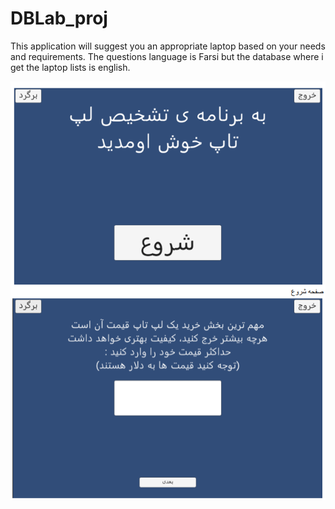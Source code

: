 # DBLab_proj

This application will suggest you an appropriate laptop based on your needs and requirements. The questions language is Farsi but the database where i get the laptop lists is english.

![Screenshot](Screenshot%202023-11-07%20173218.png)
